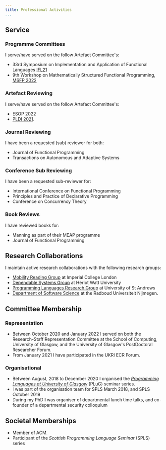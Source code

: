 ```yaml
---
title: Professional Activities
...
```



## Service

### Programme Committees

I serve/have served on the follow Artefact Committee's:

+ 33rd Symposium on Implementation and Application of Functional Languages [IFL21](https://ifl21.cs.ru.nl/)
+ 9th Workshop on Mathematically Structured Functional Programming, [MSFP 2022](#)

### Artefact Reviewing

I serve/have served on the follow Artefact Committee's:

+ ESOP 2022
+ [PLDI 2021](https://pldi21.sigplan.org/track/pldi-2021-PLDI-Research-Artifacts).

### Journal Reviewing

I have been a requested (sub) reviewer for both:

+ Journal of Functional Programming
+ Transactions on Autonomous and Adaptive Systems

### Conference Sub Reviewing

I have been a requested sub-reviewer for:

+ International Conference on Functional Programming
+ Principles and Practice of Declarative Programming
+ Conference on Concurrency Theory

### Book Reviews

I have reviewed books for:

+ Manning as part of their MEAP programme
+ Journal of Functional Programming

##  Research Collaborations

I maintain active research collaborations with the following research groups:

+ [Mobility Reading Group](http://mrg.doc.ic.ac.uk/) at Imperial College London
+ [Dependable Systems Group](http://www.macs.hw.ac.uk/~dsg/) at Heriot Watt University
+ [Programming Languages Research Group](https://plrg.cs.st-andrews.ac.uk) at University of St Andrews
+ [Department of Software Science](https://www.sws.cs.ru.nl/) at the Radboud Universiteit Nijmegen.

## Committee Membership

### Representation

+ Between October 2020 and January 2022 I served on both the Research-Staff Representation Committee at the School of Computing, University of Glasgow, and the University of Glasgow's PostDoctoral Researcher Forum.
+ From January 2021 I have participated in the UKRI ECR Forum.

### Organisational

+ Between August, 2018 to December 2020 I organised the [*Programming Languages at University of Glasgow*](http://www.dcs.gla.ac.uk/plug/) (PLuG) seminar series.
+ I was part of the organisation team for SPLS March 2018, and SPLS October 2019
+ During my PhD I was organiser of departmental lunch time talks, and co-founder of a departmental security colloquium


## Societal Memberships

+ Member of ACM.
+ Participant of the *Scottish Programming Language Seminar* (SPLS) series
